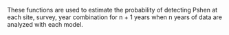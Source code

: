 
These functions are used to estimate the probability of detecting Pshen at each site, survey, year combination for n + 1 years when n years of data are analyzed with each model.
